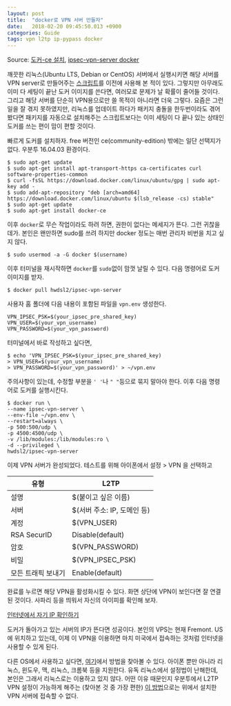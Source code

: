 ```yaml
---
layout: post
title:  "docker로 VPN 서버 만들자"
date:   2018-02-20 09:45:50.013 +0900
categories: Guide
tags: vpn l2tp ip-pypass docker
---
```


Source: [도커-ce 설치](https://docs.docker.com/install/linux/docker-ce/ubuntu/#upgrade-docker-ce), [ipsec-vpn-server docker](https://github.com/hwdsl2/docker-ipsec-vpn-server)

깨끗한 리눅스(Ubuntu LTS, Debian or CentOS) 서버에서 실행시키면 해당 서버를 VPN server로 만들어주는 [스크립트](https://github.com/hwdsl2/setup-ipsec-vpn)를 이전에 사용해 본 적이 있다. 그렇지만 아무래도 이미 다 세팅이 끝난 도커 이미지를 쓴다면, 여러모로 문제가 날 확률이 줄어들 것이다. <!--more-->그리고 해당 서버를 단순히 VPN용으로만 쓸 목적이 아니라면 더욱 그렇다. 요즘은 그런 일을 잘 겪지 못하였지만, 리눅스를 업데이트 하다가 패키지 충돌을 한두번이라도 겪어봤다면 패키지를  자동으로 설치해주는 스크립트보다는 이미 세팅이 다 끝나 있는 상태인 도커를 쓰는 편이 맘이 편할 것이다.

빠르게 도커를 설치하자. free 버전인 ce(community-edition) 밖에는 일단 선택지가 없다. 우분투 16.04.03 환경이다.

    $ sudo apt-get update
    $ sudo apt-get install apt-transport-https ca-certificates curl software-properties-common
    $ curl -fsSL https://download.docker.com/linux/ubuntu/gpg | sudo apt-key add -
    $ sudo add-apt-repository "deb [arch=amd64] https://download.docker.com/linux/ubuntu $(lsb_release -cs) stable"
    $ sudo apt-get update
    $ sudo apt-get install docker-ce

이후 `docker`로 무슨 작업이라도 하려 하면, 권한이 없다는 메세지가 뜬다. 그런 귀찮을 데가. 본인은 왠만하면 sudo를 쓰려 하지만 docker 정도는 매번 관리자 비번을 치고 싶지 않다.

    $ sudo usermod -a -G docker $(username)

이후 터미널을 재시작하면 `docker`를 `sudo`없이 맘껏 날릴 수 있다. 다음 명령어로 도커 이미지를 받자.

    $ docker pull hwdsl2/ipsec-vpn-server

사용자 홈 폴더에 다음 내용이 포함된 파일을  `vpn.env` 생성한다.

    VPN_IPSEC_PSK=$(your_ipsec_pre_shared_key)
    VPN_USER=$(your_vpn_username)
    VPN_PASSWORD=$(your_vpn_password)

터미널에서 바로 작성하고 싶다면,

    $ echo 'VPN_IPSEC_PSK=$(your_ipsec_pre_shared_key)
    > VPN_USER=$(your_vpn_username)
    > VPN_PASSWORD=$(your_vpn_password)' > ~/vpn.env

주의사항이 있는데, 수정할 부분을 `' '`나 `" "`등으로 묶지 말아야 한다. 이후 다음 명령어로 도커를 실행시킨다.

    $ docker run \
    --name ipsec-vpn-server \
    --env-file ~/vpn.env \
    --restart=always \
    -p 500:500/udp \
    -p 4500:4500/udp \
    -v /lib/modules:/lib/modules:ro \
    -d --privileged \
    hwdsl2/ipsec-vpn-server

이제 VPN 서버가 완성되었다. 테스트를 위해 아이폰에서 설정 > VPN 을 선택하고

유형 | L2TP
---|---
설명 | $(붙이고 싶은 이름)
서버 | $(서버 주소: IP, 도메인 등)
계정 | $(VPN_USER)
RSA SecurlD | Disable(default)
암호 | $(VPN_PASSWORD)
비밀 | $(VPN_IPSEC_PSK)
모든 트래픽 보내기 | Enable(default)

완료를 누르면 해당 VPN을 활성화시킬 수 있다. 화면 상단에 VPN이 보인다면 잘 연결된 것이다. 사파리 등을 띄워서 자신의 아이피를 확인해 보자.

[인터넷에서 자기 IP 확인하기](https://ifconfig.co/)

도커가 돌아가고 있는 서버의 IP가 뜬다면 성공이다. 본인의 VPS는 현재 Fremont. US에 위치하고 있는데, 이제 이 VPN을 이용하면 마치 미국에서 접속하는 것처럼 인터넷을 사용할 수 있게 된다.

다른 OS에서 사용하고 싶다면, [여기](https://github.com/hwdsl2/setup-ipsec-vpn/blob/master/docs/clients.md)에서 방법을 찾아볼 수 있다. 아이폰 뿐만 아니라 리눅스, 윈도우, 맥, 리눅스, 크롬북 등을 지원한다. 유독 리눅스에서 설정법이 난해한데, 본인은 그래서 리눅스로는 이용하고 있지 않다. 어떤 이유 때문인지 우분투에서 L2TP VPN 설정이 가능하게 해주는 (찾아본 것 중 가장 편한) [이 방법](https://medium.com/@hkdb/ubuntu-16-04-connecting-to-l2tp-over-ipsec-via-network-manager-204b5d475721)으로는 위에서 설치한  VPN 서버에 접속할 수 없다.
